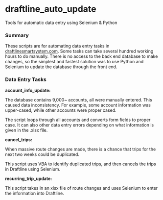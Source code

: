 # draftline_auto_update
Tools for automatic data entry using Selenium &amp; Python


### Summary

These scripts are for automating data entry tasks in [draftlinesmartsystem.com](https://www.draftlinesmartsystem.com). Some tasks can take several hundred working hours to do manually. There is no access to the back end database to make changes, so the simplest and fastest solution was to use Python and Selenium to update the database through the front end.


### Data Entry Tasks

**account_info_update:**

The database contains 9,000~ accounts, all were manually entered. This caused data inconsistency. For example, some account information was upper-cased, while other accounts were proper cased.

The script loops through all accounts and converts form fields to proper case. It can also other data entry errors depending on what information is given in the .xlsx file.


**cancel_trips:**

When massive route changes are made, there is a chance that trips for the next two weeks could be duplicated.

This script uses VBA to identify duplicated trips, and then cancels the trips in Draftline using Selenium.


**recurring_trip_update:**

This script takes in an xlsx file of route changes and uses Selenium to enter the information into Draftline.
